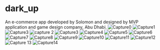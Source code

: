 # dark_up

An e-commerce app developed by Solomon and designed by MVP application and game design company, Abu Dhabi.
![Capture0](https://user-images.githubusercontent.com/31589150/130831534-8ac9a326-c3b6-4c60-b2fc-a1d715dea4c0.PNG)
![Capture1](https://user-images.githubusercontent.com/31589150/130831549-7c615c31-3d63-4fb1-94cc-5795252a332b.PNG)![Capture3](https://user-images.githubusercontent.com/31589150/130831602-4d1bdc8f-c1a6-40a8-8d37-ea9c329290ee.PNG)
![capture 2](https://user-images.githubusercontent.com/31589150/130831502-cb48ec2e-9a04-4358-942d-787695a27405.PNG)
![Capture3](https://user-images.githubusercontent.com/31589150/130832033-71a42700-a709-47a5-a51c-e693e4c6f98a.PNG)
![Capture4](https://user-images.githubusercontent.com/31589150/130831609-13289dd3-54ea-4cce-af57-a061f190fb15.PNG)
![Capture5](https://user-images.githubusercontent.com/31589150/130831617-d1d0a75e-2266-4386-8370-d81273ab3a91.PNG)
![Capture6](https://user-images.githubusercontent.com/31589150/130831629-4610acec-5690-4778-a42f-78f6e9ace82a.PNG)
![Capture7](https://user-images.githubusercontent.com/31589150/130831650-5e05e215-fb44-49b9-bbc2-2da754aeef79.PNG)
![Capture8](https://user-images.githubusercontent.com/31589150/130831658-6c231b49-dbd3-43c6-9f70-bc5b13efc930.PNG)
![Capture9](https://user-images.githubusercontent.com/31589150/130831661-e56e5752-7a5c-4283-920e-5c19342a0b22.PNG)
![Capture10](https://user-images.githubusercontent.com/31589150/130831665-8ab9cea5-b35a-4f3a-9109-d6065434c1cd.PNG)
![Capture11](https://user-images.githubusercontent.com/31589150/130831685-ffae6581-7bb1-4b62-8313-30a5fcfa5167.PNG)
![Capture12](https://user-images.githubusercontent.com/31589150/130831688-fe56f349-04e4-4de6-971e-13a75c94abb9.PNG)
![Capture 13](https://user-images.githubusercontent.com/31589150/130831526-e1625433-d2f7-408c-a094-c760e95eabae.png)
![Capture14](https://user-images.githubusercontent.com/31589150/130831680-e68a16be-b26e-4d54-b923-badbfd5b9093.PNG)



